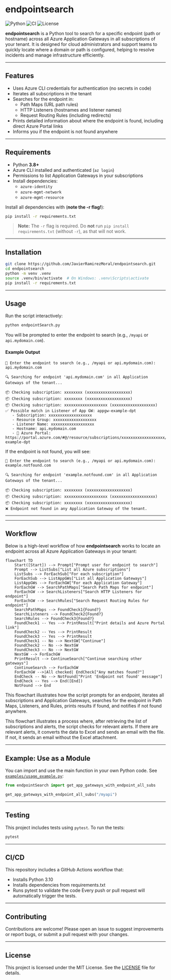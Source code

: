 # endpointsearch

![Python](https://img.shields.io/badge/python-3.8%2B-blue)
![CI](https://github.com/JavierRamirezMoral/endpointsearch/actions/workflows/ci.yml/badge.svg)
![License](https://img.shields.io/badge/license-MIT-green)

**endpointsearch** is a Python tool to search for a specific endpoint (path or hostname) across all Azure Application Gateways in all subscriptions of your tenant. It is designed for cloud administrators and support teams to quickly locate where a domain or path is configured, helping to resolve incidents and manage infrastructure efficiently.

---

## Features

- Uses Azure CLI credentials for authentication (no secrets in code)
- Iterates all subscriptions in the tenant
- Searches for the endpoint in:
	- Path Maps (URL path rules)
	- HTTP Listeners (hostnames and listener names)
	- Request Routing Rules (including redirects)
- Prints detailed information about where the endpoint is found, including direct Azure Portal links
- Informs you if the endpoint is not found anywhere

---

## Requirements

- Python **3.8+**
- Azure CLI installed and authenticated (`az login`)
- Permissions to list Application Gateways in your subscriptions
- Install dependencies:
	- `azure-identity`
	- `azure-mgmt-network`
	- `azure-mgmt-resource`


Install all dependencies with (**note the -r flag!**):

```bash
pip install -r requirements.txt
```

> **Note:** The `-r` flag is required. Do **not** run `pip install requirements.txt` (without `-r`), as that will not work.

---

## Installation

```bash
git clone https://github.com/JavierRamirezMoral/endpointsearch.git
cd endpointsearch
python -m venv .venv
source .venv/bin/activate  # On Windows: .venv\Scripts\activate
pip install -r requirements.txt
```

---

## Usage

Run the script interactively:

```bash
python endpointSearch.py
```

You will be prompted to enter the endpoint to search (e.g., `/myapi` or `api.mydomain.com`).

#### Example Output

```
🔎 Enter the endpoint to search (e.g., /myapi or api.mydomain.com): api.mydomain.com

🔍 Searching for endpoint 'api.mydomain.com' in all Application Gateways of the tenant...

📦 Checking subscription: xxxxxxxx (xxxxxxxxxxxxxxxxxxx)
📦 Checking subscription: xxxxxxxx (xxxxxxxxxxxxxxxxxxx)
📦 Checking subscription: xxxxxxxxxxxxxxxxxxx (xxxxxxxxxxxxxxxxxxx)
✅ Possible match in Listener of App GW: appgw-example-dpt
   - Subscription: xxxxxxxxxxxxxxxxxxx
   - Resource Group: xxxxxxxxxxxxxxxxxxx
   - Listener Name: xxxxxxxxxxxxxxxxxxx
   - Hostname: api.mydomain.com
   - 🔗 Azure Portal: https://portal.azure.com/#@/resource/subscriptions/xxxxxxxxxxxxxxxxxxx/resourceGroups/xxxxxxxxxxxxxxxxxxx/providers/Microsoft.Network/applicationGateways/appgw-example-dpt
```

If the endpoint is not found, you will see:

```
🔎 Enter the endpoint to search (e.g., /myapi or api.mydomain.com): example.notfound.com

🔍 Searching for endpoint 'example.notfound.com' in all Application Gateways of the tenant...

📦 Checking subscription: xxxxxxxx (xxxxxxxxxxxxxxxxxxx)
📦 Checking subscription: xxxxxxxxxxxxxxxxxxx (xxxxxxxxxxxxxxxxxxx)
📦 Checking subscription: xxxxxxxx (xxxxxxxxxxxxxxxxxxx)
❌ Endpoint not found in any Application Gateway of the tenant.
```

---


---

## Workflow


Below is a high-level workflow of how **endpointsearch** works to locate an endpoint across all Azure Application Gateways in your tenant:

```mermaid
flowchart TD
	Start([Start]) --> Prompt["Prompt user for endpoint to search"]
	Prompt --> ListSubs["List all Azure subscriptions"]
	ListSubs --> ForEachSub["For each subscription"]
	ForEachSub --> ListAppGWs["List all Application Gateways"]
	ListAppGWs --> ForEachGW["For each Application Gateway"]
	ForEachGW --> SearchPathMaps["Search Path Maps for endpoint"]
	ForEachGW --> SearchListeners["Search HTTP Listeners for endpoint"]
	ForEachGW --> SearchRules["Search Request Routing Rules for endpoint"]
	SearchPathMaps --> FoundCheck1{Found?}
	SearchListeners --> FoundCheck2{Found?}
	SearchRules --> FoundCheck3{Found?}
	FoundCheck1 -- Yes --> PrintResult["Print details and Azure Portal link"]
	FoundCheck2 -- Yes --> PrintResult
	FoundCheck3 -- Yes --> PrintResult
	FoundCheck1 -- No --> NextGW["Continue"]
	FoundCheck2 -- No --> NextGW
	FoundCheck3 -- No --> NextGW
	NextGW --> ForEachGW
	PrintResult --> ContinueSearch["Continue searching other gateways"]
	ContinueSearch --> ForEachGW
	ForEachGW -->|All checked| EndCheck["Any matches found?"]
	EndCheck -- No --> NotFound["Print 'Endpoint not found' message"]
	EndCheck -- Yes --> End([End])
	NotFound --> End
```

This flowchart illustrates how the script prompts for an endpoint, iterates all subscriptions and Application Gateways, searches for the endpoint in Path Maps, Listeners, and Rules, prints results if found, and notifies if not found anywhere.

This flowchart illustrates a process where, after retrieving the list of subscriptions and alerts, the script checks for relevant alerts. If there are relevant alerts, it converts the data to Excel and sends an email with the file. If not, it sends an email without the Excel attachment.

---

## Example: Use as a Module

You can import and use the main function in your own Python code. See [`examples/usage_example.py`](examples/usage_example.py):

```python
from endpointSearch import get_app_gateways_with_endpoint_all_subs

get_app_gateways_with_endpoint_all_subs("/myapi")
```

---

## Testing

This project includes tests using `pytest`. To run the tests:

```bash
pytest
```

---

## CI/CD

This repository includes a GitHub Actions workflow that:
- Installs Python 3.10
- Installs dependencies from requirements.txt
- Runs pytest to validate the code
Every push or pull request will automatically trigger the tests.

---

## Contributing

Contributions are welcome! Please open an issue to suggest improvements or report bugs, or submit a pull request with your changes.

---

## License

This project is licensed under the MIT License. See the [LICENSE](LICENSE) file for details.
